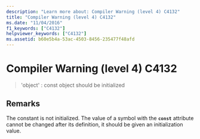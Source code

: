 ```yaml
---
description: "Learn more about: Compiler Warning (level 4) C4132"
title: "Compiler Warning (level 4) C4132"
ms.date: "11/04/2016"
f1_keywords: ["C4132"]
helpviewer_keywords: ["C4132"]
ms.assetid: b60e5b4a-53ac-4503-8456-235477f48afd
---
```

# Compiler Warning (level 4) C4132

> 'object' : const object should be initialized

## Remarks

The constant is not initialized. The value of a symbol with the **`const`** attribute cannot be changed after its definition, it should be given an initialization value.
